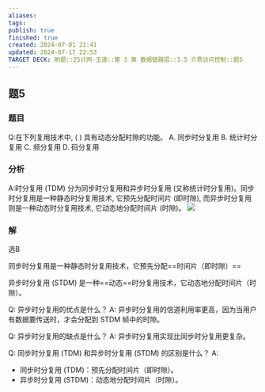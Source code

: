 ```yaml
---
aliases: 
tags: 
publish: true
finished: true
created: 2024-07-01 21:41
updated: 2024-07-17 22:53
TARGET DECK: 刷题::25计网-王道::第 3 章 数据链路层::3.5 介质访问控制::题5
---
```


## 题5
### 题目
Q:在下列复用技术中, ( ) 具有动态分配时隙的功能。
A. 同步时分复用 B. 统计时分复用 C. 频分复用 D. 码分复用
### 分析
A:时分复用 (TDM) 分为同步时分复用和异步时分复用 (又称统计时分复用)。同步时分复用是一种静态时分复用技术, 它预先分配时间片 (即时隙), 而异步时分复用则是一种动态时分复用技术, 它动态地分配时间片 (时隙)。 
![](https://img.hwenyi.tech/202407172253562.webp)
### 解
选B





同步时分复用是一种静态时分复用技术，它预先分配==时间片（即时隙）==



异步时分复用 (STDM) 是一种==动态==时分复用技术，它动态地分配时间片（时隙）。


Q: 异步时分复用的优点是什么？
A: 异步时分复用的信道利用率更高，因为当用户有数据要传送时，才会分配到 STDM 帧中的时隙。


Q: 异步时分复用的缺点是什么？
A: 异步时分复用实现比同步时分复用更复杂。



Q: 同步时分复用 (TDM) 和异步时分复用 (STDM) 的区别是什么？
A: 
- 同步时分复用 (TDM)：预先分配时间片（即时隙）。
- 异步时分复用 (STDM)：动态地分配时间片（时隙）。


